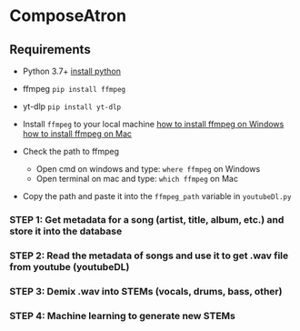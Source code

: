 # ComposeAtron

## Requirements

- Python 3.7+
  [install python](https://www.python.org/downloads/)
  <br/>
- ffmpeg
  `pip install ffmpeg`
  <br/>
- yt-dlp
  `pip install yt-dlp`
  <br/>
- Install `ffmpeg` to your local machine
  [how to install ffmpeg on Windows](https://phoenixnap.com/kb/ffmpeg-windows)
  [how to install ffmpeg on Mac](https://phoenixnap.com/kb/ffmpeg-mac)
  <br/>
- Check the path to ffmpeg
  <br/>

  - Open cmd on windows and type:
    `where ffmpeg` on Windows
    <br/>
  - Open terminal on mac and type:
    `which ffmpeg` on Mac
    <br/>

- Copy the path and paste it into the `ffmpeg_path` variable in `youtubeDl.py`

### STEP 1: Get metadata for a song (artist, title, album, etc.) and store it into the database

### STEP 2: Read the metadata of songs and use it to get .wav file from youtube (youtubeDL)

### STEP 3: Demix .wav into STEMs (vocals, drums, bass, other)

### STEP 4: Machine learning to generate new STEMs
